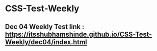 # CSS-Test-Weekly
## Dec 04 Weekly Test link : https://itsshubhamshinde.github.io/CSS-Test-Weekly/dec04/index.html
